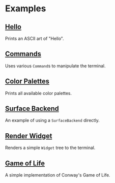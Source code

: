 # Examples

## [Hello](./hello.dart)

Prints an ASCII art of "Hello".

## [Commands](./commands.dart)

Uses various `Command`s to manipulate the terminal.

## [Color Palettes](./color_palettes.dart)

Prints all available color palettes.

## [Surface Backend](./surface_backend.dart)

An example of using a `SurfaceBackend` directly.

## [Render Widget](./render_widget.dart)

Renders a simple `Widget` tree to the terminal.

## [Game of Life](./game_of_life.dart)

A simple implementation of Conway's Game of Life.
